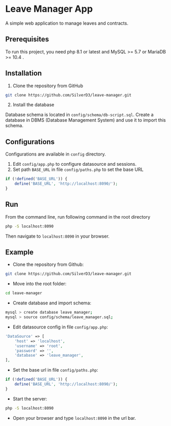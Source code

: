 # Leave Manager App

A simple web application to manage leaves and contracts.

## Prerequisites

To run this project, you need php 8.1 or latest and MySQL >= 5.7 or MariaDB >= 10.4 .

## Installation

1. Clone the repository from GitHub

```bash
git clone https://github.com/SilverD3/leave-manager.git
```
2. Install the database

Database schema is located in `config/schema/db-script.sql`. Create a database in DBMS (Database Management System) and use it to import this schema.

## Configurations 

Configurations are available in `config` directory. 

1. Edit `config/app.php` to configure datasource and sessions.
2. Set path `BASE_URL` in file `config/paths.php` to set the base URL
```php
if (!defined('BASE_URL')) {
    define('BASE_URL', 'http://localhost:8090/');
}
```

## Run

From the command line, run following command in the root directory
```bash
php -S localhost:8090
```
Then navigate to `localhost:8090` in your browser.

## Example

- Clone the repository from Github:
```bash
git clone https://github.com/SilverD3/leave-manager.git
```
- Move into the root folder:
```bash
cd leave-manager
```
- Create database and import schema:
```bash
mysql > create database leave_manager;
mysql > source config/schema/leave_manager.sql;
```
- Edit datasource config in file `config/app.php`:
```php
'DataSource' => [
    'host' => 'localhost',
    'username' => 'root',
    'password' => '',
    'database' => 'leave_manager',
],
```
- Set the base url in file `config/paths.php`:
```php
if (!defined('BASE_URL')) {
    define('BASE_URL', 'http://localhost:8090/');
}
```
- Start the server:

```bash
php -S localhost:8090
```
- Open your browser and type `localhost:8090` in the url bar.